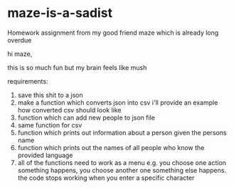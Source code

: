 # maze-is-a-sadist
Homework assignment from my good friend maze which is already long overdue


hi maze,








this is so much fun but my brain feels like mush

requirements:
1. save this shit to a json
2. make a function which converts json into csv
i'll provide an example how converted csv should look like
3. function which can add new people to json file
4. same function for csv
5. function which prints out information about a person given the persons name
6. function which prints out the names of all people who know the provided language
7. all of the functions need to work as a menu
e.g. you choose one action something happens, you choose another one something else happens. the code stops working when you enter a specific character

